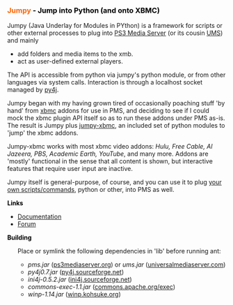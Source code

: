 <H3 style="color:black"><span style="color:#ff6600">Jumpy</span> - Jump into Python (and onto XBMC)</H3>

Jumpy (<span class="orange">J</span>ava <span class="orange">U</span>nderlay for <span class="orange">M</span>odules in <span class="orange">PY</span>thon) is a framework for scripts or other external processes to plug into <a href="http://www.ps3mediaserver.org/">PS3 Media Server</a> (or its cousin <a href="http://www.universalmediaserver.com/">UMS</a>) and mainly
<ul>
<li>add folders and media items to the xmb.</li>
<li>act as user-defined external players.</li>
</ul>

The API is accessible from python via jumpy's python module, or from other languages via system calls. Interaction is through a localhost socket managed by <a href="http://py4j.sourceforge.net">py4j</a>.

Jumpy began with my having grown tired of occasionally poaching stuff 'by hand' from <a href="http://xbmc.org">xbmc</a> addons for use in PMS, and deciding to see if I could mock the xbmc plugin API itself so as to run these addons under PMS as-is. The result is Jumpy plus <a href="https://github.com/skeptical/jumpy-xbmc">jumpy-xbmc</a>, an included set of python modules to 'jump' the xbmc addons.

Jumpy-xbmc works with most xbmc video addons: <i>Hulu, Free Cable, Al Jazeera, PBS, Academic Earth, YouTube</i>, and many more. Addons are 'mostly' functional in the sense that all content is shown, but interactive features that require user input are inactive.

Jumpy itself is general-purpose, of course, and you can use it to plug <a href="http://skeptical.github.com/jumpy/scripts.html">your own scripts/commands</a>, python or other, into PMS as well.

<b style="color:black">Links</b>
<ul>
<li><a href="http://skeptical.github.com/jumpy/readme.html">Documentation</a></li>
<li><a href="http://www.universalmediaserver.com/forum/viewtopic.php?f=6&t=288">Forum</a></li>
</ul>

<b style="color:black">Building</b>
<ul>
Place or symlink the following dependencies in 'lib' before running ant:
<ul>
<li><i>pms.jar</i> (<a href="http://www.ps3mediaserver.org/">ps3mediaserver.org</a>) or <i>ums.jar</i> (<a href="http://www.universalmediaserver.com/">universalmediaserver.com</a>)</li>
<li><i>py4j0.7.jar</i> (<a href="http://py4j.sourceforge.net">py4j.sourceforge.net</a>)</li>
<li><i>ini4j-0.5.2.jar</i> (<a href="http://ini4j.sourceforge.net">ini4j.sourceforge.net</a>)</li>
<li><i>commons-exec-1.1.jar</i> (<a href="http://commons.apache.org/exec/">commons.apache.org/exec</a>)</li>
<li><i>winp-1.14.jar</i> (<a href="http://winp.kohsuke.org/">winp.kohsuke.org</a>)</li>
</ul>
</ul>

